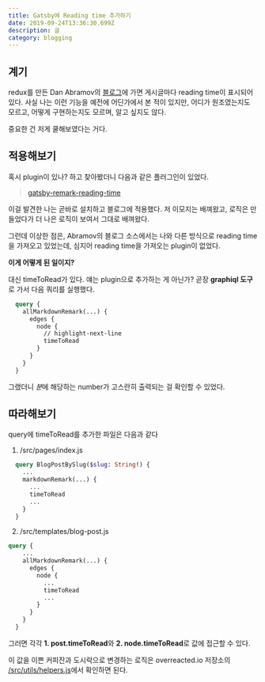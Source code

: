 ```yaml
---
title: Gatsby에 Reading time 추가하기
date: 2019-09-24T13:36:30.699Z
description: 글
category: blogging
---
```


## 계기

redux를 만든 Dan Abramov의 [블로그](https://overreacted.io/)에 가면 게시글마다 reading time이 표시되어 있다.
사실 나는 이런 기능을 예전에 어딘가에서 본 적이 있지만, 어디가 원조였는지도 모르고, 어떻게 구현하는지도 모르며, 알고 싶지도 않다.

중요한 건 저게 쿨해보였다는 거다.

## 적용해보기

혹시 plugin이 있나? 하고 찾아봤더니 다음과 같은 플러그인이 있었다.

> [gatsby-remark-reading-time](https://www.gatsbyjs.org/packages/gatsby-remark-reading-time)

이걸 발견한 나는 곧바로 설치하고 블로그에 적용했다. 저 이모지는 배껴왔고, 로직은 만들었다가 더 나은 로직이 보여서 그대로 배껴왔다.

그런데 이상한 점은, Abramov의 블로그 소스에서는 나와 다른 방식으로 reading time을 가져오고 있었는데, 심지어 reading time을 가져오는 plugin이 없었다.

**이게 어떻게 된 일이지?**

대신 timeToRead가 있다. 얘는 plugin으로 추가하는 게 아닌가?
곧장 **graphiql 도구**로 가서 다음 쿼리를 실행했다.

```graphql
  query {
    allMarkdownRemark(...) {
      edges {
        node {
          // highlight-next-line
          timeToRead
        }
      }
    }
  }
```

그랬더니 *분*에 해당하는 number가 고스란히 출력되는 걸 확인할 수 있었다.

## 따라해보기

query에 timeToRead를 추가한 파일은 다음과 같다

1. /src/pages/index.js

```graphql
  query BlogPostBySlug($slug: String!) {
    ...
    markdownRemark(...) {
      ...
      timeToRead
      ...
    }
  }
```

2. /src/templates/blog-post.js

```graphql
query {
    ...
    allMarkdownRemark(...) {
      edges {
        node {
          ...
          timeToRead
          ...
        }
      }
    }
  }
```

그러면 각각 **1. post.timeToRead**와 **2. node.timeToRead**로 값에 접근할 수 있다.

이 값을 이쁜 커피잔과 도시락으로 변경하는 로직은 overreacted.io 저장소의 [/src/utils/helpers.js](https://github.com/gaearon/overreacted.io/blob/efdf124152fa5cd5eae44f62e3ba73c27d4a3e38/src/utils/helpers.js#L1)에서 확인하면 된다.
